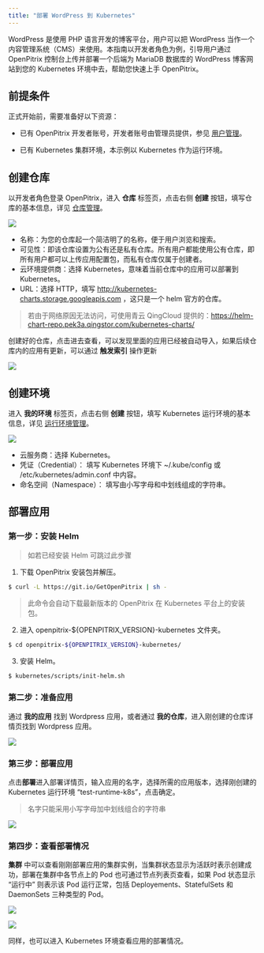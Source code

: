 ```yaml
---
title: "部署 WordPress 到 Kubernetes"
---
```


WordPress 是使用 PHP 语言开发的博客平台，用户可以把 WordPress 当作一个内容管理系统（CMS）来使用。本指南以开发者角色为例，引导用户通过 OpenPitrix 控制台上传并部署一个后端为 MariaDB 数据库的 WordPress 博客网站到您的 Kubernetes 环境中去，帮助您快速上手 OpenPitrix。

## 前提条件

正式开始前，需要准备好以下资源：
 
 - 已有 OpenPitrix 开发者账号，开发者账号由管理员提供，参见 [用户管理](../user-management/#创建用户)。
 
 - 已有 Kubernetes 集群环境，本示例以 Kubernetes 作为运行环境。

## 创建仓库

以开发者角色登录 OpenPitrix，进入 **仓库** 标签页，点击右侧 **创建** 按钮，填写仓库的基本信息，详见 [仓库管理](../repo-management)。

![](/create-repo-kubernetes.png)

- 名称：为您的仓库起一个简洁明了的名称，便于用户浏览和搜索。
- 可见性：即该仓库设置为公有还是私有仓库。所有用户都能使用公有仓库，即所有用户都可以上传应用配置包，而私有仓库仅属于创建者。
- 云环境提供商：选择 Kubernetes，意味着当前仓库中的应用可以部署到 Kubernetes。
- URL：选择 HTTP，填写 http://kubernetes-charts.storage.googleapis.com ，这只是一个 helm 官方的仓库。

> 若由于网络原因无法访问，可使用青云 QingCloud 提供的：https://helm-chart-repo.pek3a.qingstor.com/kubernetes-charts/

创建好的仓库，点击进去查看，可以发现里面的应用已经被自动导入，如果后续仓库内的应用有更新，可以通过 **触发索引** 操作更新

![](/trigger-indexer-kubernetes.png)

## 创建环境

进入 **我的环境** 标签页，点击右侧 **创建** 按钮，填写 Kubernetes 运行环境的基本信息，详见 [运行环境管理](../runtime-management/#创建运行环境)。

![](/create-runtime-kubernetes.png)

- 云服务商：选择 Kubernetes。
- 凭证（Credential）： 填写 Kubernetes 环境下 ~/.kube/config 或 /etc/kubernetes/admin.conf 中内容。
- 命名空间（Namespace）： 填写由小写字母和中划线组成的字符串。


## 部署应用

### 第一步：安装 Helm

> 如若已经安装 Helm 可跳过此步骤

1. 下载 OpenPitrix 安装包并解压。

```bash
$ curl -L https://git.io/GetOpenPitrix | sh -
```
> 此命令会自动下载最新版本的 OpenPitrix 在 Kubernetes 平台上的安装包。

2. 进入 openpitrix-${OPENPITRIX_VERSION}-kubernetes 文件夹。

```bash
$ cd openpitrix-${OPENPITRIX_VERSION}-kubernetes/
```

3. 安装 Helm。

```bash
$ kubernetes/scripts/init-helm.sh
```

### 第二步：准备应用

通过 **我的应用** 找到 Wordpress 应用，或者通过 **我的仓库**，进入刚创建的仓库详情页找到 Wordpress 应用。

![](/app-kubernetes.png)

### 第三步：部署应用

点击**部署**进入部署详情页，输入应用的名字，选择所需的应用版本，选择刚创建的 Kubernetes 运行环境 “test-runtime-k8s”，点击确定。

> 名字只能采用小写字母加中划线组合的字符串

![](/deploy-cluster-kubernetes.png)

### 第四步：查看部署情况

**集群** 中可以查看刚刚部署应用的集群实例，当集群状态显示为活跃时表示创建成功，部署在集群中各节点上的 Pod 也可通过节点列表页查看，如果 Pod 状态显示 “运行中” 则表示该 Pod 运行正常，包括 Deployements、StatefulSets 和 DaemonSets 三种类型的 Pod。

![](/k8s-pod-cluster-details.png)

![](/k8s-cluster-pod-mariadb.png)

同样，也可以进入 Kubernetes 环境查看应用的部署情况。